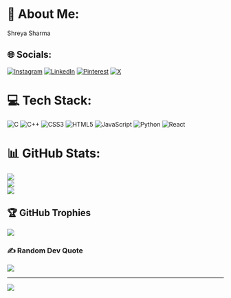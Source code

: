 # 💫 About Me:
Shreya Sharma


## 🌐 Socials:
[![Instagram](https://img.shields.io/badge/Instagram-%23E4405F.svg?logo=Instagram&logoColor=white)](https://instagram.com/ss.shreyasharma) [![LinkedIn](https://img.shields.io/badge/LinkedIn-%230077B5.svg?logo=linkedin&logoColor=white)](https://linkedin.com/in/https://www.linkedin.com/in/shreya-sharma-4aa873276/) [![Pinterest](https://img.shields.io/badge/Pinterest-%23E60023.svg?logo=Pinterest&logoColor=white)](https://pinterest.com/ishashreya1234) [![X](https://img.shields.io/badge/X-black.svg?logo=X&logoColor=white)](https://x.com/shreya1040) 

# 💻 Tech Stack:
![C](https://img.shields.io/badge/c-%2300599C.svg?style=for-the-badge&logo=c&logoColor=white) ![C++](https://img.shields.io/badge/c++-%2300599C.svg?style=for-the-badge&logo=c%2B%2B&logoColor=white) ![CSS3](https://img.shields.io/badge/css3-%231572B6.svg?style=for-the-badge&logo=css3&logoColor=white) ![HTML5](https://img.shields.io/badge/html5-%23E34F26.svg?style=for-the-badge&logo=html5&logoColor=white) ![JavaScript](https://img.shields.io/badge/javascript-%23323330.svg?style=for-the-badge&logo=javascript&logoColor=%23F7DF1E) ![Python](https://img.shields.io/badge/python-3670A0?style=for-the-badge&logo=python&logoColor=ffdd54) ![React](https://img.shields.io/badge/react-%2320232a.svg?style=for-the-badge&logo=react&logoColor=%2361DAFB)
# 📊 GitHub Stats:
![](https://github-readme-stats.vercel.app/api?username=cats1040&theme=dark&hide_border=false&include_all_commits=false&count_private=false)<br/>
![](https://github-readme-streak-stats.herokuapp.com/?user=cats1040&theme=dark&hide_border=false)<br/>
![](https://github-readme-stats.vercel.app/api/top-langs/?username=cats1040&theme=dark&hide_border=false&include_all_commits=false&count_private=false&layout=compact)

## 🏆 GitHub Trophies
![](https://github-profile-trophy.vercel.app/?username=cats1040&theme=radical&no-frame=false&no-bg=true&margin-w=4)

### ✍️ Random Dev Quote
![](https://quotes-github-readme.vercel.app/api?type=horizontal&theme=radical)

---
[![](https://visitcount.itsvg.in/api?id=cats1040&icon=0&color=0)](https://visitcount.itsvg.in)

<!-- Proudly created with GPRM ( https://gprm.itsvg.in ) -->
